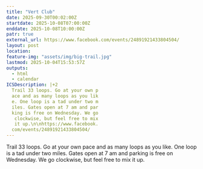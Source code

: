 ```yaml
---
title: "Vert Club"
date: 2025-09-30T00:02:00Z
startdate: 2025-10-08T07:00:00Z
enddate: 2025-10-08T10:00:00Z
patr: true
external_url: https://www.facebook.com/events/24891921433804504/
layout: post
location: 
feature-img: "assets/img/big-trail.jpg"
lastmod: 2025-10-04T15:53:57Z
outputs:
  - html
  - calendar
ICSDescription: |+2
  Trail 33 loops. Go at your own p  ace and as many loops as you lik  e. One loop is a tad under two m  iles. Gates open at 7 am and par  king is free on Wednesday. We go   clockwise, but feel free to mix   it up.\n\nhttps://www.facebook.  com/events/24891921433804504/
---
```


Trail 33 loops. Go at your own pace and as many loops as you like. One loop is a tad under two miles. Gates open at 7 am and parking is free on Wednesday. We go clockwise, but feel free to mix it up.<br>
  <br>
  
